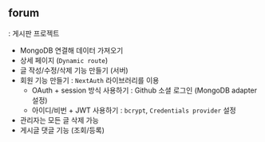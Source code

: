 ## forum
: 게시판 프로젝트
- MongoDB 연결해 데이터 가져오기
- 상세 페이지 (`Dynamic route`)
- 글 작성/수정/삭제 기능 만들기 (서버)
- 회원 기능 만들기 : `NextAuth` 라이브러리를 이용
  - OAuth + session 방식 사용하기 : Github 소셜 로그인 (MongoDB adapter 설정)
  - 아이디/비번 + JWT 사용하기 : `bcrypt`, `Credentials provider` 설정
- 관리자는 모든 글 삭제 가능
- 게시글 댓글 기능 (조회/등록)